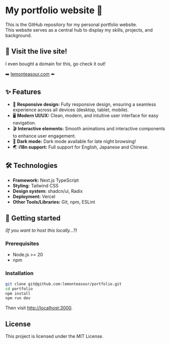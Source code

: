 # My portfolio website 🍋
This is the GitHub repository for my personal portfolio website.  
This website serves as a central hub to display my skills, projects, and background.

## 🔗 Visit the live site!
I even bought a domain for this, go check it out!

➡️ [lemonteasour.com](http://www.lemonteasour.com/) ⬅️

## ✨ Features
- 📱 **Responsive design:** Fully responsive design, ensuring a seamless experience across all devices (desktop, tablet, mobile).
- 🖥️ **Modern UI/UX:** Clean, modern, and intuitive user interface for easy navigation.
- 🎬 **Interactive elements:** Smooth animations and interactive components to enhance user engagement.
- 🌙 **Dark mode:** Dark mode available for late night browsing!
- 🌏 **i18n support:** Full support for English, Japanese and Chinese.

## 🛠️ Technologies
- **Framework:** Next.js TypeScript
- **Styling:** Tailwind CSS
- **Design system:** shadcn/ui, Radix
- **Deployment:** Vercel
- **Other Tools/Libraries:** Git, npm, ESLint

## 🚀 Getting started
*(If you want to host this locally...?)*

### Prerequisites
- Node.js >= 20
- npm

### Installation
```bash
git clone git@github.com:lemonteasour/portfolio.git
cd portfolio
npm install
npm run dev
```
Then visit [http://localhost:3000](http://localhost:3000).

## License
This project is licensed under the MIT License.
